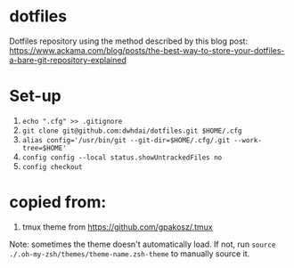 # dotfiles

Dotfiles repository using the method described by this blog post: https://www.ackama.com/blog/posts/the-best-way-to-store-your-dotfiles-a-bare-git-repository-explained

# Set-up 
1. `echo ".cfg" >> .gitignore`
2. `git clone git@github.com:dwhdai/dotfiles.git $HOME/.cfg`
3. `alias config='/usr/bin/git --git-dir=$HOME/.cfg/.git --work-tree=$HOME'`
4. `config config --local status.showUntrackedFiles no`
5. `config checkout`

# copied from:

1. tmux theme from https://github.com/gpakosz/.tmux

Note: sometimes the theme doesn't automatically load. If not, run `source ./.oh-my-zsh/themes/theme-name.zsh-theme` to manually source it.
